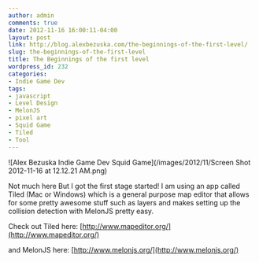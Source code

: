 ```yaml
---
author: admin
comments: true
date: 2012-11-16 16:00:11-04:00
layout: post
link: http://blog.alexbezuska.com/the-beginnings-of-the-first-level/
slug: the-beginnings-of-the-first-level
title: The Beginnings of the first level
wordpress_id: 232
categories:
- Indie Game Dev
tags:
- javascript
- Level Design
- MelonJS
- pixel art
- Squid Game
- Tiled
- Tool
---
```


![Alex Bezuska Indie Game Dev Squid Game](/images/2012/11/Screen Shot 2012-11-16 at 12.12.21 AM.png)

Not much here But I got the first stage started! I am using an app called Tiled (Mac or Windows) which is a general purpose map editor that allows for some pretty awesome stuff such as layers and makes setting up the collision detection with MelonJS pretty easy.

Check out Tiled here: [http://www.mapeditor.org/](http://www.mapeditor.org/)

and MelonJS here: [http://www.melonjs.org/](http://www.melonjs.org/)
